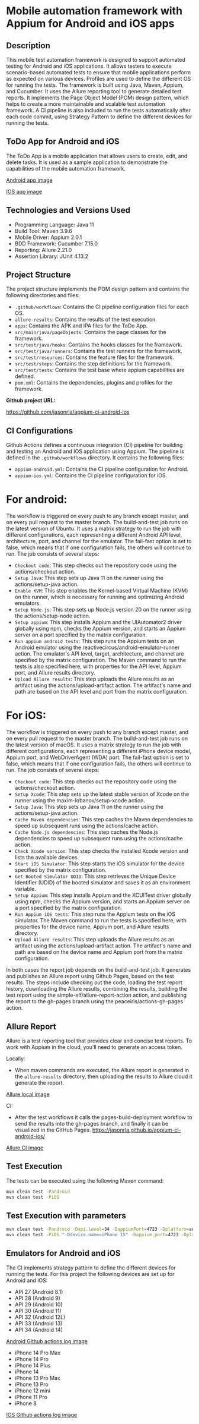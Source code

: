 # Mobile automation framework with Appium for Android and iOS apps

## Description

This mobile test automation framework is designed to support automated testing for Android and iOS applications. It allows testers to execute scenario-based automated tests to ensure that mobile applications perform as expected on various devices.
Profiles are used to define the different OS for running the tests. The framework is built using Java, Maven, Appium, and Cucumber. It uses the Allure reporting tool to generate detailed test reports.
It implements the Page Object Model (POM) design pattern, which helps to create a more maintainable and scalable test automation framework. A CI pipeline is also included to run the tests automatically after each code commit, using Strategy Pattern to define the different devices for running the tests.

## ToDo App for Android and iOS

The ToDo App is a mobile application that allows users to create, edit, and delete tasks. It is used as a sample application to demonstrate the capabilities of the mobile automation framework.

[Android app image](https://drive.google.com/file/d/1oUmN2vMLJmQMUUGpL_9L-W2wKXC-ROog/view?usp=sharing)

[IOS app image](https://drive.google.com/file/d/1Z_nrdghzKH1QlxmFuXUbQ_zdHTSjSYfL/view?usp=sharing)

## Technologies and Versions Used

- Programming Language: Java 11
- Build Tool: Maven 3.9.6
- Mobile Driver: Appium 2.0.1
- BDD Framework: Cucumber 7.15.0
- Reporting: Allure 2.21.0
- Assertion Library: JUnit 4.13.2

## Project Structure

The project structure implements the POM design pattern and contains the following directories and files:

- `.github/workflows`: Contains the CI pipeline configuration files for each OS.
- `allure-results`: Contains the results of the test execution.
- `apps`: Contains the APK and IPA files for the ToDo App.
- `src/main/java/pageObjects`: Contains the page classes for the framework.
- `src/test/java/hooks`: Contains the hooks classes for the framework.
- `src/test/java/runners`: Contains the test runners for the framework.
- `src/test/resources`: Contains the feature files for the framework.
- `src/test/steps`: Contains the step definitions for the framework.
- `src/test/tests`: Contains the test base where appium capabilities are defined.
- `pom.xml`: Contains the dependencies, plugins and profiles for the framework.

**Github project URL:**

https://github.com/jasonrla/appium-ci-android-ios

## CI Configurations

Github Actions defines a continuous integration (CI) pipeline for building and testing an Android and IOS application using Appium. 
The pipeline is defined in the `.github/workflows` directory. It contains the following files:

- `appium-android.yml`: Contains the CI pipeline configuration for Android.
- `appium-ios.yml`: Contains the CI pipeline configuration for iOS.


# For android:
The workflow is triggered on every push to any branch except master, and on every pull request to the master branch.  The build-and-test job runs on the latest version of Ubuntu. It uses a matrix strategy to run the job with different configurations, each representing a different Android API level, architecture, port, and channel for the emulator.  The fail-fast option is set to false, which means that if one configuration fails, the others will continue to run.  The job consists of several steps:  
- `Checkout code`: This step checks out the repository code using the actions/checkout action.  
- `Setup Java`: This step sets up Java 11 on the runner using the actions/setup-java action.  
- `Enable KVM`: This step enables the Kernel-based Virtual Machine (KVM) on the runner, which is necessary for running and optimizing Android emulators.  
- `Setup Node.js`: This step sets up Node.js version 20 on the runner using the actions/setup-node action.  
- `Setup appium`: This step installs Appium and the UIAutomator2 driver globally using npm, checks the Appium version, and starts an Appium server on a port specified by the matrix configuration.  
- `Run appium android tests`: This step runs the Appium tests on an Android emulator using the reactivecircus/android-emulator-runner action. The emulator's API level, target, architecture, and channel are specified by the matrix configuration. The Maven command to run the tests is also specified here, with properties for the API level, Appium port, and Allure results directory.  
- `Upload Allure results`: This step uploads the Allure results as an artifact using the actions/upload-artifact action. The artifact's name and path are based on the API level and port from the matrix configuration.  

# For iOS:
The workflow is triggered on every push to any branch except master, and on every pull request to the master branch.  The build-and-test job runs on the latest version of macOS. It uses a matrix strategy to run the job with different configurations, each representing a different iPhone device model, Appium port, and WebDriverAgent (WDA) port.  The fail-fast option is set to false, which means that if one configuration fails, the others will continue to run.  The job consists of several steps:  
- `Checkout code`: This step checks out the repository code using the actions/checkout action.  
- `Setup Xcode`: This step sets up the latest stable version of Xcode on the runner using the maxim-lobanov/setup-xcode action.  
- `Setup Java`: This step sets up Java 11 on the runner using the actions/setup-java action.  
- `Cache Maven dependencies`: This step caches the Maven dependencies to speed up subsequent runs using the actions/cache action.  
- `Cache Node.js dependencies`: This step caches the Node.js dependencies to speed up subsequent runs using the actions/cache action.  
- `Check Xcode version`: This step checks the installed Xcode version and lists the available devices.  
- `Start iOS Simulator`: This step starts the iOS simulator for the device specified by the matrix configuration.  
- `Get Booted Simulator UDID`: This step retrieves the Unique Device Identifier (UDID) of the booted simulator and saves it as an environment variable.  
- `Setup Appium`: This step installs Appium and the XCUITest driver globally using npm, checks the Appium version, and starts an Appium server on a port specified by the matrix configuration.  
- `Run Appium iOS tests`: This step runs the Appium tests on the iOS simulator. The Maven command to run the tests is specified here, with properties for the device name, Appium port, and Allure results directory.  
- `Upload Allure results`: This step uploads the Allure results as an artifact using the actions/upload-artifact action. The artifact's name and path are based on the device name and Appium port from the matrix configuration.  

In both cases the report job depends on the build-and-test job. It generates and publishes an Allure report using Github Pages, based on the test results. The steps include checking out the code, loading the test report history, downloading the Allure results, combining the results, building the test report using the simple-elf/allure-report-action action, and publishing the report to the gh-pages branch using the peaceiris/actions-gh-pages action.

## Allure Report

Allure is a test reporting tool that provides clear and concise test reports. To work with Appium in the cloud, you'll need to generate an access token.  

Locally:
- When maven commands are executed, the Allure report is generated in the `allure-results` directory, then uploading the results to Allure cloud it generate the report.

[Allure local image](https://drive.google.com/file/d/1EzLMMvfve_AzJRI28_tDfpKf8i_xVlHu/view?usp=sharing)

CI:
- After the test workflows it calls the pages-build-deployment workflow to send the results into the gh-pages branch, and finally it can be visualized in the GitHub Pages.
https://jasonrla.github.io/appium-ci-android-ios/

[Allure CI image](https://drive.google.com/file/d/1YcqDIj6GxV-Ruzp0f7n_szAJkUa0GWmm/view?usp=sharing)

## Test Execution

The tests can be executed using the following Maven command:

```bash
mvn clean test -Pandroid
mvn clean test -PiOS
```
## Test Execution with parameters
```bash
mvn clean test -Pandroid -Dapi.level=34 -DappiumPort=4723 -Dplatform=android
mvn clean test -PiOS "-Ddevice.name=iPhone 15" -Dappium.port=4723 -Dplatform=ios
```

## Emulators for Android and iOS

The CI implements strategy pattern to define the different devices for running the tests. 
For this project the following devices are set up for Android and iOS:

- API 27 (Android 8.1)
- API 28 (Android 9)
- API 29 (Android 10)
- API 30 (Android 11)
- API 32 (Android 12L)
- API 33 (Android 13)
- API 34 (Android 14)

[Android Github actions log image](https://drive.google.com/file/d/1MtyMDB7RkOWHUpsawTOJJRjA6UdpACc5/view?usp=sharing)

- iPhone 14 Pro Max
- iPhone 14 Pro
- iPhone 14 Plus
- iPhone 14
- iPhone 13 Pro Max
- iPhone 13 Pro
- iPhone 12 mini
- iPhone 11 Pro
- iPhone 8

[IOS Github actions log image](https://drive.google.com/file/d/1YYND_9vLQDAuuF_sfSElRKEwnuBGgTjC/view?usp=sharing)
